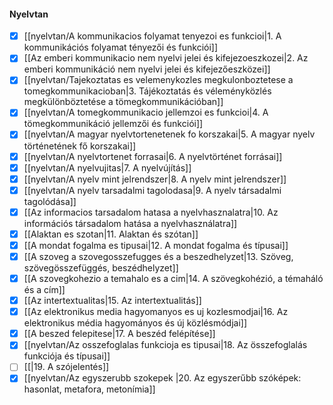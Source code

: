 #### Nyelvtan
- [x] [[nyelvtan/A kommunikacios folyamat tenyezoi es funkcioi|1. A kommunikációs folyamat tényezői és funkciói]]
- [x] [[Az emberi kommunikacio nem nyelvi jelei és kifejezoeszkozei|2. Az emberi kommunikáció nem nyelvi jelei és kifejezőeszközei]]
- [x] [[nyelvtan/Tajekoztatas es velemenykozles megkulonboztetese a tomegkommunikacioban|3. Tájékoztatás és véleményközlés megkülönböztetése a tömegkommunikációban]]
- [x] [[nyelvtan/A tomegkommunikacio jellemzoi es funkcioi|4. A tömegkommunikáció jellemzői és funkciói]]
- [x] [[nyelvtan/A magyar nyelvtortenetenek fo korszakai|5. A magyar nyelv történetének fő korszakai]]
- [x] [[nyelvtan/A nyelvtortenet forrasai|6. A nyelvtörténet forrásai]]
- [x] [[nyelvtan/A nyelvujitas|7. A nyelvújítás]]
- [x] [[nyelvtan/A nyelv mint jelrendszer|8. A nyelv mint jelrendszer]]
- [x] [[nyelvtan/A nyelv tarsadalmi tagolodasa|9. A nyelv társadalmi tagolódása]]
- [x] [[Az informacios tarsadalom hatasa a nyelvhasznalatra|10. Az információs társadalom hatása a nyelvhasználatra]]
- [x] [[Alaktan es szotan|11. Alaktan és szótan]]
- [x] [[A mondat fogalma es tipusai|12. A mondat fogalma és típusai]]
- [x] [[A szoveg a szovegosszefugges és a beszedhelyzet|13. Szöveg, szövegösszefüggés, beszédhelyzet]]
- [x] [[A szovegkohezio a temahalo es a cim|14. A szövegkohézió, a témaháló és a cím]]
- [x] [[Az intertextualitas|15. Az intertextualitás]]
- [x] [[Az elektronikus media hagyomanyos es uj kozlesmodjai|16. Az elektronikus média hagyományos és új közlésmódjai]]
- [x] [[A beszed felepitese|17. A beszéd felépítése]]
- [x] [[nyelvtan/Az osszefoglalas funkcioja es tipusai|18. Az összefoglalás funkciója és típusai]]
- [ ] [[|19. A szójelentés]]
- [x] [[nyelvtan/Az egyszerubb szokepek |20. Az egyszerűbb szóképek: hasonlat, metafora, metonímia]]